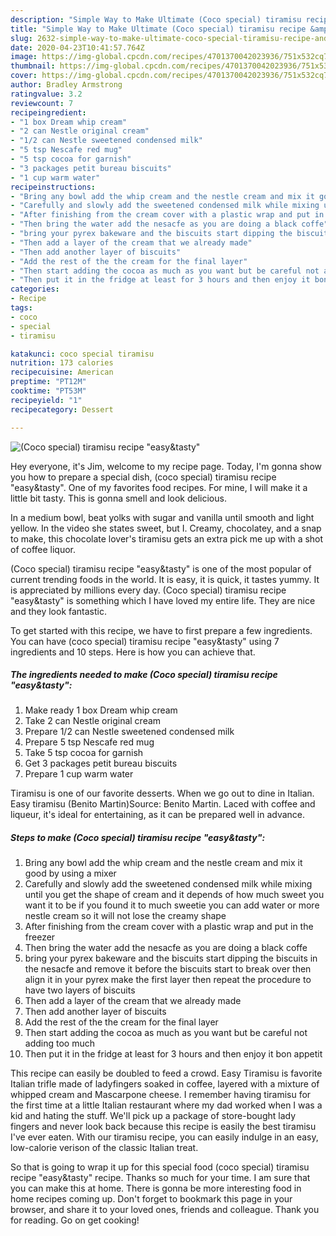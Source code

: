 ```yaml
---
description: "Simple Way to Make Ultimate (Coco special) tiramisu recipe &amp;#34;easy&amp;amp;tasty&amp;#34;"
title: "Simple Way to Make Ultimate (Coco special) tiramisu recipe &amp;#34;easy&amp;amp;tasty&amp;#34;"
slug: 2632-simple-way-to-make-ultimate-coco-special-tiramisu-recipe-and-34-easy-and-amp-tasty-and-34
date: 2020-04-23T10:41:57.764Z
image: https://img-global.cpcdn.com/recipes/4701370042023936/751x532cq70/coco-special-tiramisu-recipe-easytasty-recipe-main-photo.jpg
thumbnail: https://img-global.cpcdn.com/recipes/4701370042023936/751x532cq70/coco-special-tiramisu-recipe-easytasty-recipe-main-photo.jpg
cover: https://img-global.cpcdn.com/recipes/4701370042023936/751x532cq70/coco-special-tiramisu-recipe-easytasty-recipe-main-photo.jpg
author: Bradley Armstrong
ratingvalue: 3.2
reviewcount: 7
recipeingredient:
- "1 box Dream whip cream"
- "2 can Nestle original cream"
- "1/2 can Nestle sweetened condensed milk"
- "5 tsp Nescafe red mug"
- "5 tsp cocoa for garnish"
- "3 packages petit bureau biscuits"
- "1 cup warm water"
recipeinstructions:
- "Bring any bowl add the whip cream and the nestle cream and mix it good by using a mixer"
- "Carefully and slowly add the sweetened condensed milk while mixing until you get the shape of cream and it depends of how much sweet you want it to be if you found it to much sweetie you can add water or more nestle cream so it will not lose the creamy shape"
- "After finishing from the cream cover with a plastic wrap and put in the freezer"
- "Then bring the water add the nesacfe as you are doing a black coffe"
- "bring your pyrex bakeware and the biscuits start dipping the biscuits in the nesacfe and remove it before the biscuits start to break over then align it in your pyrex make the first layer then repeat the procedure to have two layers of biscuits"
- "Then add a layer of the cream that we already made"
- "Then add another layer of biscuits"
- "Add the rest of the the cream for the final layer"
- "Then start adding the cocoa as much as you want but be careful not adding too much"
- "Then put it in the fridge at least for 3 hours and then enjoy it bon appetit"
categories:
- Recipe
tags:
- coco
- special
- tiramisu

katakunci: coco special tiramisu 
nutrition: 173 calories
recipecuisine: American
preptime: "PT12M"
cooktime: "PT53M"
recipeyield: "1"
recipecategory: Dessert

---
```



![(Coco special) tiramisu recipe &#34;easy&amp;tasty&#34;](https://img-global.cpcdn.com/recipes/4701370042023936/751x532cq70/coco-special-tiramisu-recipe-easytasty-recipe-main-photo.jpg)

Hey everyone, it's Jim, welcome to my recipe page. Today, I'm gonna show you how to prepare a special dish, (coco special) tiramisu recipe &#34;easy&amp;tasty&#34;. One of my favorites food recipes. For mine, I will make it a little bit tasty. This is gonna smell and look delicious.

In a medium bowl, beat yolks with sugar and vanilla until smooth and light yellow. In the video she states sweet, but I. Creamy, chocolatey, and a snap to make, this chocolate lover&#39;s tiramisu gets an extra pick me up with a shot of coffee liquor.

(Coco special) tiramisu recipe &#34;easy&amp;tasty&#34; is one of the most popular of current trending foods in the world. It is easy, it is quick, it tastes yummy. It is appreciated by millions every day. (Coco special) tiramisu recipe &#34;easy&amp;tasty&#34; is something which I have loved my entire life. They are nice and they look fantastic.


To get started with this recipe, we have to first prepare a few ingredients. You can have (coco special) tiramisu recipe &#34;easy&amp;tasty&#34; using 7 ingredients and 10 steps. Here is how you can achieve that.

<!--inarticleads1-->

##### The ingredients needed to make (Coco special) tiramisu recipe &#34;easy&amp;tasty&#34;:

1. Make ready 1 box Dream whip cream
1. Take 2 can Nestle original cream
1. Prepare 1/2 can Nestle sweetened condensed milk
1. Prepare 5 tsp Nescafe red mug
1. Take 5 tsp cocoa for garnish
1. Get 3 packages petit bureau biscuits
1. Prepare 1 cup warm water


Tiramisu is one of our favorite desserts. When we go out to dine in Italian. Easy tiramisu (Benito Martin)Source: Benito Martin. Laced with coffee and liqueur, it&#39;s ideal for entertaining, as it can be prepared well in advance. 

<!--inarticleads2-->

##### Steps to make (Coco special) tiramisu recipe &#34;easy&amp;tasty&#34;:

1. Bring any bowl add the whip cream and the nestle cream and mix it good by using a mixer
1. Carefully and slowly add the sweetened condensed milk while mixing until you get the shape of cream and it depends of how much sweet you want it to be if you found it to much sweetie you can add water or more nestle cream so it will not lose the creamy shape
1. After finishing from the cream cover with a plastic wrap and put in the freezer
1. Then bring the water add the nesacfe as you are doing a black coffe
1. bring your pyrex bakeware and the biscuits start dipping the biscuits in the nesacfe and remove it before the biscuits start to break over then align it in your pyrex make the first layer then repeat the procedure to have two layers of biscuits
1. Then add a layer of the cream that we already made
1. Then add another layer of biscuits
1. Add the rest of the the cream for the final layer
1. Then start adding the cocoa as much as you want but be careful not adding too much
1. Then put it in the fridge at least for 3 hours and then enjoy it bon appetit


This recipe can easily be doubled to feed a crowd. Easy Tiramisu is favorite Italian trifle made of ladyfingers soaked in coffee, layered with a mixture of whipped cream and Mascarpone cheese. I remember having tiramisu for the first time at a little Italian restaurant where my dad worked when I was a kid and hating the stuff. We&#39;ll pick up a package of store-bought lady fingers and never look back because this recipe is easily the best tiramisu I&#39;ve ever eaten. With our tiramisu recipe, you can easily indulge in an easy, low-calorie verison of the classic Italian treat. 

So that is going to wrap it up for this special food (coco special) tiramisu recipe &#34;easy&amp;tasty&#34; recipe. Thanks so much for your time. I am sure that you can make this at home. There is gonna be more interesting food in home recipes coming up. Don't forget to bookmark this page in your browser, and share it to your loved ones, friends and colleague. Thank you for reading. Go on get cooking!
